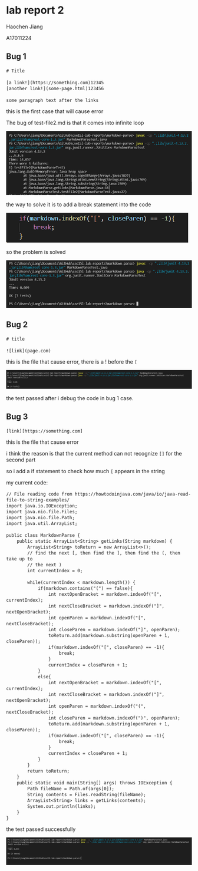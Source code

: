 # lab report 2

Haochen Jiang

A17011224

## Bug 1

```
# Title

[a link!](https://something.com)12345
[another link!](some-page.html)123456

some paragraph text after the links
```
this is the first case that will cause error

The bug of test-file2.md is that it comes into infinite loop

![image](pic1.png)

the way to solve it is to add a break statement into the code

![image](pic3.png)

so the problem is solved

![image](pic2.png)

## Bug 2

```
# title 

![link](page.com)
```

this is the file that cause error, there is a ! before the `[`

![image](pic5.png)

the test passed after i debug the code in bug 1 case.

## Bug 3

```
[link][https://something.com]
```

this is the file that cause error

i think the reason is that the current method can not recognize `[]` for the second part

so i add a if statement to check how much `[` appears in the string

my current code:
```
// File reading code from https://howtodoinjava.com/java/io/java-read-file-to-string-examples/
import java.io.IOException;
import java.nio.file.Files;
import java.nio.file.Path;
import java.util.ArrayList;

public class MarkdownParse {
    public static ArrayList<String> getLinks(String markdown) {
        ArrayList<String> toReturn = new ArrayList<>();
        // find the next [, then find the ], then find the (, then take up to
        // the next )
        int currentIndex = 0;
        
        while(currentIndex < markdown.length()) {
            if(markdown.contains("(") == false){
                int nextOpenBracket = markdown.indexOf("[", currentIndex);
                int nextCloseBracket = markdown.indexOf("]", nextOpenBracket);
                int openParen = markdown.indexOf("[", nextCloseBracket);
                int closeParen = markdown.indexOf("]", openParen);
                toReturn.add(markdown.substring(openParen + 1, closeParen));
                if(markdown.indexOf("[", closeParen) == -1){
                    break;
                }
                currentIndex = closeParen + 1;
            }
            else{
                int nextOpenBracket = markdown.indexOf("[", currentIndex);
                int nextCloseBracket = markdown.indexOf("]", nextOpenBracket);
                int openParen = markdown.indexOf("(", nextCloseBracket);
                int closeParen = markdown.indexOf(")", openParen);
                toReturn.add(markdown.substring(openParen + 1, closeParen));
                if(markdown.indexOf("[", closeParen) == -1){
                    break;
                }
                currentIndex = closeParen + 1;
            }
        }
        return toReturn;
    }
    public static void main(String[] args) throws IOException {
		Path fileName = Path.of(args[0]);
	    String contents = Files.readString(fileName);
        ArrayList<String> links = getLinks(contents);
        System.out.println(links);
    }
}
```

the test passed successfully

![image](pic6.png)